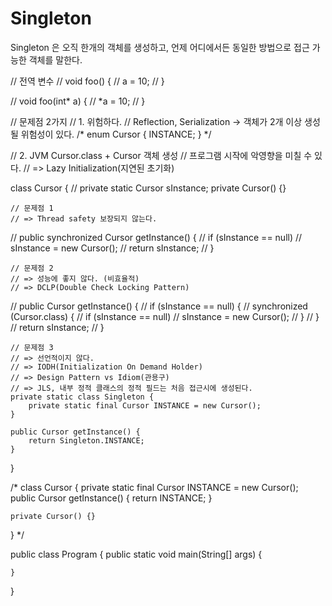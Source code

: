 # Singleton
Singleton 은 오직 한개의 객체를 생성하고, 언제 어디에서든 동일한 방법으로 접근 가능한 객체를 말한다.

//  전역 변수
//   void foo() {
//      a = 10;
//   }

//   void foo(int* a) {
//      *a = 10;
//   }

// 문제점 2가지
// 1. 위험하다.
//    Reflection, Serialization -> 객체가 2개 이상 생성될 위험성이 있다.
/*
enum Cursor {
    INSTANCE;
}
*/



// 2. JVM Cursor.class + Cursor 객체 생성
//    프로그램 시작에 악영향을 미칠 수 있다.
//  => Lazy Initialization(지연된 초기화)

class Cursor {
    // private static Cursor sInstance;
    private Cursor() {}

    // 문제점 1
    // => Thread safety 보장되지 않는다.
//    public synchronized Cursor getInstance() {
//        if (sInstance == null)
//            sInstance = new Cursor();
//        return sInstance;
//    }

    // 문제점 2
    // => 성능에 좋지 않다. (비효율적)
    // => DCLP(Double Check Locking Pattern)
//    public Cursor getInstance() {
//        if (sInstance == null) {
//            synchronized (Cursor.class) {
//                if (sInstance == null)
//                    sInstance = new Cursor();
//            }
//        }
//        return sInstance;
//    }

    // 문제점 3
    // => 선언적이지 않다.
    // => IODH(Initialization On Demand Holder)
    // => Design Pattern vs Idiom(관용구)
    // => JLS, 내부 정적 클래스의 정적 필드는 처음 접근시에 생성된다.
    private static class Singleton {
        private static final Cursor INSTANCE = new Cursor();
    }

    public Cursor getInstance() {
        return Singleton.INSTANCE;
    }
}




/*
class Cursor {
    private static final Cursor INSTANCE = new Cursor();
    public Cursor getInstance() {
        return INSTANCE;
    }

    private Cursor() {}
}
*/


public class Program {
    public static void main(String[] args) {

    }
}